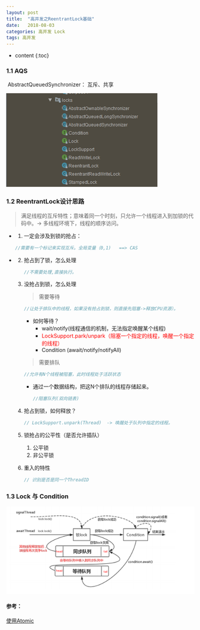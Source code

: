 ```yaml
---
layout: post
title:  "高并发之ReentrantLock基础"
date:   2018-08-03
categories: 高并发 Lock
tags: 高并发
---
```


* content
{:toc}
### 1.1 AQS

​	  AbstractQueuedSynchronizer： 互斥、共享

![2021-11-27_Locks类型](\image\并发\JUC\2021-11-27_Locks类型.png)

### 1.2 ReentrantLock设计思路

> 满足线程的互斥特性；意味着同一个时刻，只允许一个线程进入到加锁的代码中。-> 多线程环境下，线程的顺序访问。

- 1. 一定会涉及到锁的抢占：

  ```java
  //需要有一个标记来实现互斥。全局变量（0,1)   ==> CAS
  ```

- 2. 抢占到了锁，怎么处理   

     ```java
     //不需要处理,直接执行。
     ```

  3. 没抢占到锁，怎么处理

     > 需要等待

     ```java
     //让处于排队中的线程，如果没有抢占到锁，则直接先阻塞->释放CPU资源）。
     ```

     - 如何等待？
       - wait/notify(线程通信的机制，无法指定唤醒某个线程)
       - <font color='red'>LockSupport.park/unpark（阻塞一个指定的线程，唤醒一个指定的线程）</font>
       - Condition (await/notify/notifyAll)

     > 需要排队

     ```java
     //允许有N个线程被阻塞，此时线程处于活跃状态
     ```

     - 通过一个数据结构，把这N个排队的线程存储起来。

       ```java
       //阻塞队列(双向链表)
       ```

  4. 抢占到锁，如何释放？

     ```java
     // LockSupport.unpark(Thread)  -> 唤醒处于队列中指定的线程。
     ```

  5. 锁抢占的公平性（是否允许插队）

     1. 公平锁
     2. 非公平锁

  6. 重入的特性

     ```java
     //	识别是否是同一个ThreadID
     ```

     

### 1.3 Lock 与 Condition

![2021-11-29_Lock与Condition图解](\image\并发\JUC\2021-11-29_Lock与Condition图解.png)



#### 参考：

[使用Atomic](https://www.liaoxuefeng.com/wiki/1252599548343744/1306581083881506)
